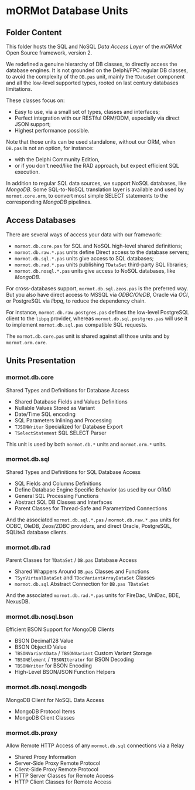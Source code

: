 # mORMot Database Units

## Folder Content

This folder hosts the SQL and NoSQL *Data Access Layer* of the *mORMot* Open Source framework, version 2.

We redefined a genuine hierarchy of DB classes, to directly access the database engines. It is not grounded on the Delphi/FPC regular DB classes, to avoid the complexity of the `DB.pas` unit, mainly the `TDataSet` component and all the low-level supported types, rooted on last century databases limitations.

These classes focus on:
- Easy to use, via a small set of types, classes and interfaces;
- Perfect integration with our RESTful ORM/ODM, especially via direct JSON support;
- Highest performance possible.

Note that those units can be used standalone, without our ORM, when `DB.pas` is not an option, for instance:

- with the Delphi Community Edition, 
- or if you don't need/like the RAD approach, but expect efficient SQL execution.

In addition to regular SQL data sources, we support NoSQL databases, like *MongoDB*. Some SQL-to-NoSQL translation layer is available and used by `mormot.core.orm`, to convert most simple SELECT statements to the corresponding *MongoDB* pipelines.

## Access Databases

There are several ways of access your data with our framework:

- `mormot.db.core.pas` for SQL and NoSQL high-level shared definitions;
- `mormot.db.raw.*.pas` units define Direct access to the database servers;
- `mormot.db.sql.*.pas` units give access to SQL databases;
- `mormot.db.rad.*.pas` units publishing `TDataSet` third-party SQL libraries;
- `mormot.db.nosql.*.pas` units give access to NoSQL databases, like *MongoDB*.

For cross-databases support, `mormot.db.sql.zeos.pas` is the preferred way. But you also have direct access to MSSQL via *ODBC/OleDB*, Oracle via *OCI*, or PostgreSQL via *libpq*, to reduce the dependency chain.

For instance, `mormot.db.raw.postgres.pas` defines the low-level PostgreSQL client to the `libpq` provider, whereas `mormot.db.sql.postgres.pas` will use it to implement `mormot.db.sql.pas` compatible SQL requests.

The `mormot.db.core.pas` unit is shared against all those units and by `mormot.orm.core`.


## Units Presentation

### mormot.db.core

Shared Types and Definitions for Database Access
- Shared Database Fields and Values Definitions
- Nullable Values Stored as Variant
- Date/Time SQL encoding
- SQL Parameters Inlining and Processing
- `TJSONWriter` Specialized for Database Export
- `TSelectStatement` SQL SELECT Parser

This unit is used by both `mormot.db.*` units and `mormot.orm.*` units.

### mormot.db.sql

Shared Types and Definitions for SQL Database Access
- SQL Fields and Columns Definitions
- Define Database Engine Specific Behavior (as used by our ORM)
- General SQL Processing Functions
- Abstract SQL DB Classes and Interfaces
- Parent Classes for Thread-Safe and Parametrized Connections

And the associated `mormot.db.sql.*.pas` / `mormot.db.raw.*.pas` units for ODBC, OleDB, Zeos/ZDBC providers, and direct Oracle, PostgreSQL, SQLite3 database clients.

### mormot.db.rad

Parent Classes for `TDataSet` / `DB.pas` Database Access
- Shared Wrappers Around `DB.pas` Classes and Functions
- `TSynVirtualDataSet` and `TDocVariantArrayDataSet` Classes
- `mormot.db.sql` Abstract Connection for `DB.pas TDataSet`

And the associated `mormot.db.rad.*.pas` units for FireDac, UniDac, BDE, NexusDB.

### mormot.db.nosql.bson

Efficient BSON Support for MongoDB Clients
- BSON Decimal128 Value
- BSON ObjectID Value
- `TBSONVariantData` / `TBSONVariant` Custom Variant Storage
- `TBSONElement` / `TBSONIterator` for BSON Decoding
- `TBSONWriter` for BSON Encoding
- High-Level BSON/JSON Function Helpers

### mormot.db.nosql.mongodb

MongoDB Client for NoSQL Data Access
- MongoDB Protocol Items
- MongoDB Client Classes

### mormot.db.proxy

Allow Remote HTTP Access of any `mormot.db.sql` connections via a Relay
- Shared Proxy Information
- Server-Side Proxy Remote Protocol
- Client-Side Proxy Remote Protocol
- HTTP Server Classes for Remote Access
- HTTP Client Classes for Remote Access

